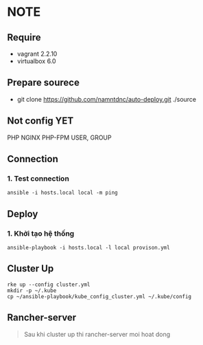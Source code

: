 # NOTE

## Require
- vagrant 2.2.10
- virtualbox 6.0

## Prepare sourece
- git clone https://github.com/namntdnc/auto-deploy.git ./source

## Not config  YET
PHP 
NGINX
PHP-FPM USER, GROUP 

## Connection
### 1. Test connection
    ansible -i hosts.local local -m ping

## Deploy
### 1. Khởi tạo hệ thống 
    ansible-playbook -i hosts.local -l local provison.yml

## Cluster Up
    rke up --config cluster.yml
    mkdir -p ~/.kube
    cp ~/ansible-playbook/kube_config_cluster.yml ~/.kube/config


## Rancher-server
> Sau khi cluster up thi rancher-server moi hoat dong